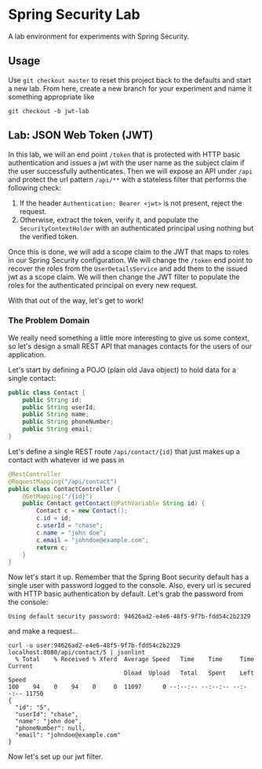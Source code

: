 # Spring Security Lab

A lab environment for experiments with Spring Security.

## Usage

Use `git checkout master` to reset this project back to the defaults and start a new lab. From here, create a new branch for your experiment and name it something appropriate like

```
git checkout -b jwt-lab
```

## Lab: JSON Web Token (JWT)

In this lab, we will an end point `/token` that is protected with HTTP basic authentication and issues a jwt with the user name as the subject claim if the user successfully authenticates. Then we will expose an API under `/api` and protect the url pattern `/api/**` with a stateless filter that performs the following check:

1. If the header `Authentication: Bearer <jwt>` is not present, reject the request.
2. Otherwise, extract the token, verify it, and populate the `SecurityContextHolder` with an authenticated principal using nothing but the verified token.

Once this is done, we will add a scope claim to the JWT that maps to roles in our Spring Security configuration. We will change the `/token` end point to recover the roles from the `UserDetailsService` and add them to the issued jwt as a scope claim. We will then change the JWT filter to populate the roles for the authenticated principal on every new request.

With that out of the way, let's get to work!

### The Problem Domain

We really need something a little more interesting to give us some context, so let's design a small REST API that manages contacts for the users of our application.

Let's start by defining a POJO (plain old Java object) to hold data for a single contact:

```java
public class Contact {
	public String id;
	public String userId;
	public String name;
	public String phoneNumber;
	public String email;
}
```

Let's define a single REST route `/api/contact/{id}` that just makes up a contact with whatever id we pass in

```java
@RestController
@RequestMapping("/api/contact")
public class ContactController {
	@GetMapping("/{id}")
	public Contact getContact(@PathVariable String id) {
		Contact c = new Contact();
		c.id = id;
		c.userId = "chase";
		c.name = "john doe";
		c.email = "johndoe@example.com";
		return c;
	}
}
```

Now let's start it up. Remember that the Spring Boot security default has a single user with password logged to the console. Also, every url is secured with HTTP basic authentication by default. Let's grab the password from the console:

```
Using default security password: 94626ad2-e4e6-48f5-9f7b-fdd54c2b2329
```

and  make a request...

```
curl -u user:94626ad2-e4e6-48f5-9f7b-fdd54c2b2329 localhost:8080/api/contact/5 | jsonlint
  % Total    % Received % Xferd  Average Speed   Time    Time     Time  Current
                                 Dload  Upload   Total   Spent    Left  Speed
100    94    0    94    0     0  11097      0 --:--:-- --:--:-- --:--:-- 11750
{
  "id": "5",
  "userId": "chase",
  "name": "john doe",
  "phoneNumber": null,
  "email": "johndoe@example.com"
}
```

Now let's set up our jwt filter.
